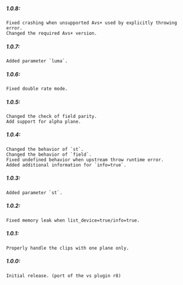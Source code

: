 ##### 1.0.8:
    Fixed crashing when unsupported Avs+ used by explicitly throwing error.
    Changed the required Avs+ version.

##### 1.0.7:
    Added parameter `luma`.

##### 1.0.6:
    Fixed double rate mode.

##### 1.0.5:
    Changed the check of field parity.
    Add support for alpha plane.

##### 1.0.4:
    Changed the behavior of `st`.
    Changed the behavior of `field`.
    Fixed undefined behavior when upstream throw runtime error.
    Added additional information for `info=true`.

##### 1.0.3:
    Added parameter `st`.

##### 1.0.2:
    Fixed memory leak when list_device=true/info=true.

##### 1.0.1:
    Properly handle the clips with one plane only.

##### 1.0.0:
    Initial release. (port of the vs plugin r8)
